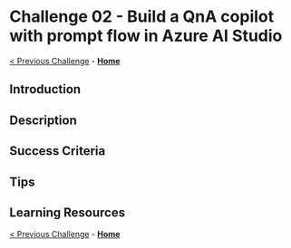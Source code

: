 # Challenge 02 - Build a QnA copilot with prompt flow in Azure AI Studio

 [< Previous Challenge](./Challenge-01.md) - **[Home](../README.md)**

## Introduction

## Description

## Success Criteria

## Tips

## Learning Resources

 [< Previous Challenge](./Challenge-01.md) - **[Home](../README.md)**

